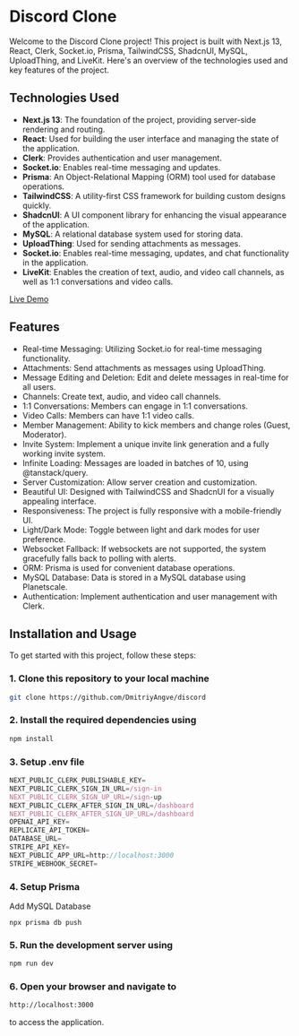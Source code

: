 # Discord Clone

Welcome to the Discord Clone project! This project is built with Next.js 13, React, Clerk, Socket.io, Prisma, TailwindCSS, ShadcnUI, MySQL, UploadThing, and LiveKit. Here's an overview of the technologies used and key features of the project.

## Technologies Used
- **Next.js 13**: The foundation of the project, providing server-side rendering and routing.
- **React**: Used for building the user interface and managing the state of the application.
- **Clerk**: Provides authentication and user management.
- **Socket.io**: Enables real-time messaging and updates.
- **Prisma**: An Object-Relational Mapping (ORM) tool used for database operations.
- **TailwindCSS**: A utility-first CSS framework for building custom designs quickly.
- **ShadcnUI**: A UI component library for enhancing the visual appearance of the application.
- **MySQL**: A relational database system used for storing data.
- **UploadThing**: Used for sending attachments as messages.
- **Socket.io**: Enables real-time messaging, updates, and chat functionality in the application.
- **LiveKit**: Enables the creation of text, audio, and video call channels, as well as 1:1 conversations and video calls.

[Live Demo](https://discord-production-b40f.up.railway.app/)

## Features
- Real-time Messaging: Utilizing Socket.io for real-time messaging functionality.
- Attachments: Send attachments as messages using UploadThing.
- Message Editing and Deletion: Edit and delete messages in real-time for all users.
- Channels: Create text, audio, and video call channels.
- 1:1 Conversations: Members can engage in 1:1 conversations.
- Video Calls: Members can have 1:1 video calls.
- Member Management: Ability to kick members and change roles (Guest, Moderator).
- Invite System: Implement a unique invite link generation and a fully working invite system.
- Infinite Loading: Messages are loaded in batches of 10, using @tanstack/query.
- Server Customization: Allow server creation and customization.
- Beautiful UI: Designed with TailwindCSS and ShadcnUI for a visually appealing interface.
- Responsiveness: The project is fully responsive with a mobile-friendly UI.
- Light/Dark Mode: Toggle between light and dark modes for user preference.
- Websocket Fallback: If websockets are not supported, the system gracefully falls back to polling with alerts.
- ORM: Prisma is used for convenient database operations.
- MySQL Database: Data is stored in a MySQL database using Planetscale.
- Authentication: Implement authentication and user management with Clerk.

## Installation and Usage

To get started with this project, follow these steps:
### 1. Clone this repository to your local machine
```bash
git clone https://github.com/DmitriyAngve/discord
```

### 2. Install the required dependencies using

 ```bash
 npm install
 ```

### 3. Setup .env file

```js
NEXT_PUBLIC_CLERK_PUBLISHABLE_KEY=
NEXT_PUBLIC_CLERK_SIGN_IN_URL=/sign-in
NEXT_PUBLIC_CLERK_SIGN_UP_URL=/sign-up
NEXT_PUBLIC_CLERK_AFTER_SIGN_IN_URL=/dashboard
NEXT_PUBLIC_CLERK_AFTER_SIGN_UP_URL=/dashboard
OPENAI_API_KEY=
REPLICATE_API_TOKEN=
DATABASE_URL=
STRIPE_API_KEY=
NEXT_PUBLIC_APP_URL=http://localhost:3000
STRIPE_WEBHOOK_SECRET=
```
### 4. Setup Prisma
Add MySQL Database

```shell
npx prisma db push
```

### 5. Run the development server using
```bash
npm run dev
```
### 6. Open your browser and navigate to
```bash
http://localhost:3000
```
to access the application.

